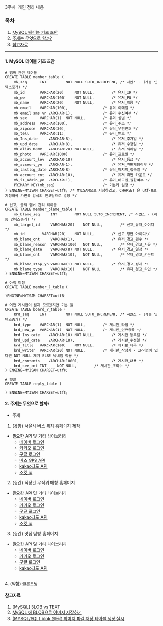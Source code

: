  3주차. 개인 정리 내용

### 목차
1. [MySQL 테이블 기초 초안](https://github.com/WebServiceStudy/WebServiceStudy/blob/main/%EB%AC%B8%EC%84%9C%EA%B4%80%EB%A6%AC/week3/hong/jinhong.md#1-mysql-%ED%85%8C%EC%9D%B4%EB%B8%94-%EA%B8%B0%EC%B4%88-%EC%B4%88%EC%95%88)
2. [주제는 무엇으로 할까?](https://github.com/WebServiceStudy/WebServiceStudy/blob/main/%EB%AC%B8%EC%84%9C%EA%B4%80%EB%A6%AC/week3/hong/jinhong.md#2-%EC%A3%BC%EC%A0%9C%EB%8A%94-%EB%AC%B4%EC%97%87%EC%9C%BC%EB%A1%9C-%ED%95%A0%EA%B9%8C)
3. [참고자료](https://github.com/WebServiceStudy/WebServiceStudy/blob/main/%EB%AC%B8%EC%84%9C%EA%B4%80%EB%A6%AC/week3/hong/jinhong.md#%EC%B0%B8%EA%B3%A0%EC%9E%90%EB%A3%8C)

---

#### 1. MySQL 테이블 기초 초안
```Mysql
# 멤버 관련 테이블
CREATE TABLE member_table (
	mb_seq  	INT  		NOT NULL SUTO_INCREMENT, /* 시퀀스 - (자동 인덱스증가) */
	mb_id 		VARCHAR(20) 	NOT NULL, 		 /* 유저_ID */
	mb_pw 		VARCHAR(100) 	NOT NULL, 		 /* 유저_PW */
	mb_name 	VARCHAR(20) 	NOT NULL, 		 /* 유저_이름 */
	mb_email	VARCHAR(100),				 /* 유저_이메일 */
	mb_email_sms_yn VARCHAR(1),				 /* 유저_수신여부 */
	mb_sex 		VARCHAR(1) 	NOT NULL, 		 /* 유저_성별 */
	mb_address 	VARCHAR(100), 				 /* 유저_주소 */
	mb_zipcode	VARCHAR(30),				 /* 유저_우편번호 */
	mb_tell 	VARCHAR(11), 				 /* 유저_번호 */
	mb_Ins_date 	VARCHAR(8), 				 /* 유저_추가일 */
	mb_upd_date 	VARCHAR(8), 				 /* 유저_수정일 */
	mb_alias_name	VARCHAR(20)	NOT NULL,		 /* 유저_닉네임 */
	mb_photo	VARCHAR(1000)				 /* 유저_프로필 */
	mb_account_lev 	VARCHAR(10) 				 /* 유저_등급 */
	mb_account_yn 	VARCHAR(1), 				 /* 유저_휴먼계정여부 */
	mb_lastlog_date VARCHAR(8)				 /* 유저_마지막_접속일 */
	mb_account_cnt  VARCHAR(10),				 /* 유저_휴먼_카운트 */
	mb_is_admin_yn 	VARCHAR(1),				 /* 유저_어드민_권한여부 */
	PRIMARY KEY(mb_seq) 					 /* 기본키 설정 */
) ENGINE=MYISAM CHARSET=utf8; /* MYISAM으로 지정하였고, CHARSET 은 utf-8로 지정하여 가변폭 방식의 인코딩으로 설정 */

# 신고, 블랙 멤버 관리 테이블
CREATE TABLE member_blame_table (
	mb_blame_seq	 INT  		NOT NULL SUTO_INCREMENT, /* 시퀀스 - (자동 인덱스증가) */
	mb_target_id	 VARCHAR(20)	NOT NULL,		 /* 신고_유저_아이디*/
	mb_id		 VARCHAR(20)	NOT NULL,		 /* 신고_당한_아이디*/
	mb_blame_cnt	 VARCHAR(1),				 /* 유저_경고_횟수 */
	mb_blame_reason  VARCHAR(100)	NOT NULL,		 /* 유저_경고_사유 */
	mb_blame_date	 VARCHAR(8)	NOT NULL,		 /* 유저_경고_일정 */
	mb_blame_cnt	 VARCHAR(10),	NOT NULL,		 /* 유저_경고_카운트*/
	mb_blame_stop_yn VARCHAR(1)	NOT NULL,		 /* 유저_경고_정지 */
	mb_blame_type	 VARCHAR(10)	NOT NULL	 	 /* 유저_경고_타입 */	
) ENGINE=MYISAM CHARSET=utf8;

# 아직 미정
CREATE TABLE member_?_table (

)ENGINE=MYISAM CHARSET=utf8;

# 어떤 게시판이 될지 모르겠지만 기본 틀
CREATE TABLE board_?_table (
	brd_seq		INT  		NOT NULL SUTO_INCREMENT, /* 시퀀스 - (자동 인덱스증가) */
	brd_type	VARCHAR(1)	NOT NULL,		 /* 게시판_타입 */
	brd_new_yn	VARCHAR(1)	NOT NULL,		 /* 게시판_신규등록 */	
	brd_Ins_date	VARCHAR(18)	NOT NULL,		 /* 게시판_등록일 */
	brd_upd_date	VARCHAR(18),		 		 /* 게시판_수정일 */
	brd_title	VARCHAR(100)	NOT NULL,		 /* 게시판_제목 */
	brd_writer	VARCHAR(20)	NOT NULL,		 /* 게시판_작성자 - IF익명이 있다면 NOT NULL 제거 ELSE 닉네임 적용 */
	brd_contents	VARCHAR(1000),	 			 /* 게시판_내용 */
	brd_see_cnt	INT		NOT NULL,		 /* 게시판_조회수 */
) ENGINE=MYISAM CHARSET=utf8;

# 댓글
CREATE TABLE reply_table (

) ENGINE=MYISAM CHARSET=utf8;
```

#### 2. 주제는 무엇으로 할까?
- 주제
1. (강함) 서울시 버스 위치 홈페이지 제작<br/>
 - 필요한 API 및 기타 라이브러리<br/>
   - [네이버 로그인](https://developers.naver.com/products/login/api/api.md)<br/>
   - [카카오 로그인](https://developers.kakao.com/docs/latest/ko/kakaologin/common)<br/>
   - [구글 로그인](https://choseongho93.tistory.com/327)<br/>
   - [버스 GPS API](http://api.bus.go.kr/)<br/>
   - [kakao지도 API](https://apis.map.kakao.com/)<br/>
   - [소켓 io](https://socket.io/docs/v4/)<br/>

2. (중간) 직장인 무작위 매칭 홈페이지<br/> 
 - 필요한 API 및 기타 라이브러리<br/>
   - [네이버 로그인](https://developers.naver.com/products/login/api/api.md)<br/>
   - [카카오 로그인](https://developers.kakao.com/docs/latest/ko/kakaologin/common)<br/>
   - [구글 로그인](https://choseongho93.tistory.com/327)<br/>
   - [kakao지도 API](https://apis.map.kakao.com/)<br/>
   - [소켓 io](https://socket.io/docs/v4/)<br/>

3. (중간) 맛집 탐방 홈페이지<br/>
 - 필요한 API 및 기타 라이브러리<br/>
   - [네이버 로그인](https://developers.naver.com/products/login/api/api.md)<br/>
   - [카카오 로그인](https://developers.kakao.com/docs/latest/ko/kakaologin/common)<br/>
   - [구글 로그인](https://choseongho93.tistory.com/327)<br/>
   - [kakao지도 API](https://apis.map.kakao.com/)<br/>
 <br/>
  4. (약함) 클론코딩
    


#### 참고자료
1. [[MySQL] BLOB vs TEXT](https://m.blog.naver.com/PostView.naver?isHttpsRedirect=true&blogId=sory1008&logNo=2209322494500)
2. [MySQL 에 BLOB으로 이미지 저장하기](https://salix97.tistory.com/181)
3. [(MYSQL/SQL) blob (블랍) 이미지 파일 저장 테이블 생성 실시](https://kkh0977.tistory.com/2014)


